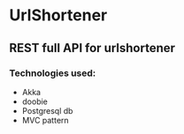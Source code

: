 # UrlShortener
## REST full API for urlshortener
### Technologies used:
+ Akka
+ doobie
+ Postgresql db
+ MVC pattern